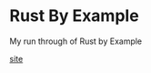 # Rust By Example
My run through of Rust by Example

[site](https://doc.rust-lang.org/stable/rust-by-example/)
